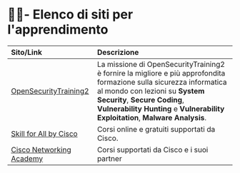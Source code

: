 # 👨‍🏫- Elenco di siti per l'apprendimento 

|    Sito/Link                                                               |    Descrizione                                                                                                                                                                                                                                                                       |
|:---------------------------------------------------------------------------|:-------------------------------------------------------------------------------------------------------------------------------------------------------------------------------------------------------------------------------------------------------------------------------------|
|    [OpenSecurityTraining2](https://opensecuritytraining.info/Home.html)    |    La missione di OpenSecurityTraining2 è fornire la migliore e più approfondita formazione sulla sicurezza informatica al mondo con lezioni su **System Security**, **Secure Coding**, **Vulnerability Hunting** e **Vulnerability Exploitation**, **Malware Analysis**.            |
| [Skill for All by Cisco](https://skillsforall.com/)                        | Corsi online e gratuiti supportati da Cisco.                                                                                                                                                                                                                                         |
| [Cisco Networking Academy](https://netacad.com)                            | Corsi supportati da Cisco e i suoi partner                                                                                                                                                                                                                                           |  
